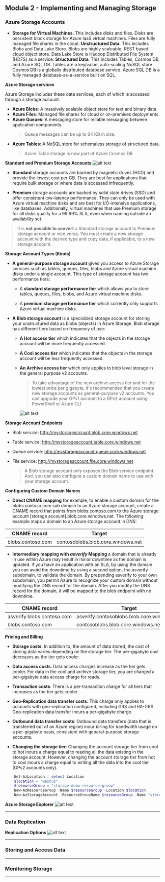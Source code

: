 ## Module 2 - Implementing and Managing Storage

### Azure Storage Accounts

- __Storage for Virtual Machines__. This includes disks and files. Disks are persistent block storage for Azure IaaS virtual machines. Files are fully managed file shares in the cloud.
__Unstructured Data__. This includes Blobs and Data Lake Store. Blobs are highly scaleable, REST based cloud object store. Data Lake Store is Hadoop Distributed File System (HDFS) as a service.
__Structured Data__. This includes Tables, Cosmos DB, and Azure SQL DB. Tables are a key/value, auto-scaling NoSQL store. Cosmos DB is a globally distributed database service. Azure SQL DB is a fully managed database-as-a-service built on SQL.

__Azure Storage services__

Azure Storage includes these data services, each of which is accessed through a storage account.

- __Azure Blobs__: A massively scalable object store for text and binary data.
- __Azure Files__: Managed file shares for cloud or on-premises deployments.
- __Azure Queues__: A messaging store for reliable messaging between application components. 
    >Queue messages can be up to 64 KB in size.
- __Azure Tables__: A NoSQL store for schemaless storage of structured data.
    >Azure Table storage is now part of Azure Cosmos DB

__Standard and Premium Storage Accounts__
![alt text](https://openedx.microsoft.com/assets/courseware/v1/3a9e8614ced5790bc3ab38e5e2ba726e/asset-v1:Microsoft+AZ-300.1+2019_T2+type@asset+block/AZ-100.2_Implementing_and_Managing_Storage_image4.png)

- __Standard__ storage accounts are backed by magnetic drives (HDD) and provide the lowest cost per GB. They are best for applications that require bulk storage or where data is accessed infrequently.

- __Premium__ storage accounts are backed by solid state drives (SSD) and offer consistent low-latency performance. They can only be used with Azure virtual machine disks and are best for I/O-intensive applications, like databases. Additionally, virtual machines that use Premium storage for all disks qualify for a 99.99% SLA, even when running outside an availability set.

> It is __not possible to convert__ a Standard storage account to Premium storage account or vice versa. You must create a new storage account with the desired type and copy data, if applicable, to a new storage account.

__Storage Account Types (Kinds)__
- __A general-purpose storage account__ gives you access to Azure Storage services such as tables, queues, files, blobs and Azure virtual machine disks under a single account. This type of storage account has two performance tiers:
    - A __standard storage performance tier__ which allows you to store tables, queues, files, blobs, and Azure virtual machine disks.

    - A __premium storage performance tier__ which currently only supports Azure virtual machine disks.
    
- __A Blob storage account__ is a specialized storage account for storing your unstructured data as blobs (objects) in Azure Storage. Blob storage has different tiers based on frequency of use:
    - __A Hot access tier__ which indicates that the objects in the storage account will be more frequently accessed.

    - __A Cool access tier__ which indicates that the objects in the storage account will be less frequently accessed.

    - __An Archive access tier__ which only applies to blob level storage in the general purpose v2 accounts.
    
        >To take advantage of the new archive access tier and for the lowest price per gigabyte, it's recommended that you create new storage accounts as general-purpose v2 accounts. You can upgrade your GPv1 account to a GPv2 account using PowerShell or Azure CLI.
        
        ![alt text](https://openedx.microsoft.com/assets/courseware/v1/bd2e20b5a2d5f84896bc9f0247b03a14/asset-v1:Microsoft+AZ-300.1+2019_T2+type@asset+block/AZ-100.2_Implementing_and_Managing_Storage_image3.png)

__Storage Account Endpoints__

- Blob service: http://mystorageaccount.blob.core.windows.net
- Table service: http://mystorageaccount.table.core.windows.net
- Queue service: http://mystorageaccount.queue.core.windows.net
- File service: http://mystorageaccount.file.core.windows.net

    > A Blob storage account only exposes the Blob service endpoint. And, you can also configure a custom domain name to use with your storage account.

__Configuring Custom Domain Names__
- __Direct CNAME mapping__ for example, to enable a custom domain for the blobs.contoso.com sub domain to an Azure storage account, create a CNAME record that points from blobs.contoso.com to the Azure storage account [storage account].blob.core.windows.net. The following example maps a domain to an Azure storage account in DNS:

CNAME record	| Target
--- | ---
blobs.contoso.com	| contosoblobs.blob.core.windows.net

- __Intermediary mapping with _asverify_ Mapping__ a domain that is already in use within Azure may result in minor downtime as the domain is updated. If you have an application with an SLA, by using the domain you can avoid the downtime by using a second option, the asverify subdomain, to validate the domain. By prepending asverify to your own subdomain, you permit Azure to recognize your custom domain without modifying the DNS record for the domain. After you modify the DNS record for the domain, it will be mapped to the blob endpoint with no downtime.

CNAME record	| Target
--- | ---
asverify.blobs.contoso.com	| asverify.contosoblobs.blob.core.windows.net
blobs.contoso.com	| contosoblobs.blob.core.windows.net

__Pricing and Billing__
- __Storage costs__: In addition to, the amount of data stored, the cost of storing data varies depending on the storage tier. The per-gigabyte cost decreases as the tier gets cooler.

- __Data access costs__: Data access charges increase as the tier gets cooler. For data in the cool and archive storage tier, you are charged a per-gigabyte data access charge for reads.

- __Transaction costs__: There is a per-transaction charge for all tiers that increases as the tier gets cooler.

- __Geo-Replication data transfer costs__: This charge only applies to accounts with geo-replication configured, including GRS and RA-GRS. Geo-replication data transfer incurs a per-gigabyte charge.

- __Outbound data transfer costs__: Outbound data transfers (data that is transferred out of an Azure region) incur billing for bandwidth usage on a per-gigabyte basis, consistent with general-purpose storage accounts.

- __Changing the storage tier__: Changing the account storage tier from cool to hot incurs a charge equal to reading all the data existing in the storage account. However, changing the account storage tier from hot to cool incurs a charge equal to writing all the data into the cool tier (GPv2 accounts only).

```powershell
    Get-AzLocation | select Location 
    $location = "westus" 
    $resourceGroup = "storage-demo-resource-group" 
    New-AzResourceGroup -Name $resourceGroup -Location $location 
    New-AzStorageAccount -ResourceGroupName $resourceGroup -Name "storagedemo" -Location $location -SkuName Standard_LRS -Kind StorageV2
```

__Azure Storage Explorer__
![alt text](https://openedx.microsoft.com/assets/courseware/v1/2a432319750888ba96629b305ca31ba3/asset-v1:Microsoft+AZ-300.1+2019_T2+type@asset+block/AZ103_Storage_Explorer.png)

---

### Data Replication
__Replication Options__
![alt text](https://openedx.microsoft.com/assets/courseware/v1/32765871b4e12afbd12531dfe8291760/asset-v1:Microsoft+AZ-300.1+2019_T2+type@asset+block/AZ-100.2_Implementing_and_Managing_Storage_image7.png)



---
### Storing and Access Data


---
### Monitoring Storage


---